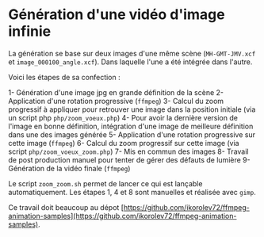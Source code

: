 # Génération d'une vidéo d'image infinie

La génération se base sur deux images d'une même scène (`MH-GMT-JMV.xcf` et `image_000100_angle.xcf`). Dans laquelle l'une a été intégrée dans l'autre.

Voici les étapes de sa confection :

1- Génération d'une image jpg en grande définition de la scène
2- Application d'une rotation progressive (`ffmpeg`)
3- Calcul du zoom progressif à appliquer pour retrouver une image dans la position initiale (via un script php `php/zoom_voeux.php`)
4- Pour avoir la dernière version de l'image en bonne définition, intégration d'une image de meilleure définition dans une des images générée
5- Application d'une rotation progressive sur cette image (`ffmpeg`)
6- Calcul du zoom progressif sur cette image (via script `php/zoom_voeux_zoom.php`)
7- Mis en commun des images
8- Travail de post production manuel pour tenter de gérer des défauts de lumière
9- Génération de la vidéo finale (`ffmpeg`)

Le script `zoom_zoom.sh` permet de lancer ce qui est lançable automatiquement. Les étapes 1, 4 et 8 sont manuelles et réalisée avec `gimp`.

Ce travail doit beaucoup au dépot [https://github.com/ikorolev72/ffmpeg-animation-samples](https://github.com/ikorolev72/ffmpeg-animation-samples).
